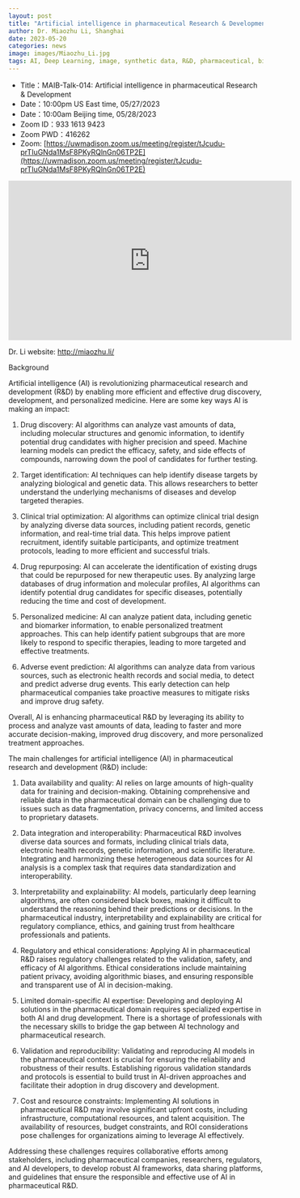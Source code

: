 ```yaml
---
layout: post
title: "Artificial intelligence in pharmaceutical Research & Development"
author: Dr. Miaozhu Li, Shanghai
date: 2023-05-20
categories: news
image: images/Miaozhu_Li.jpg
tags: AI, Deep Learning, image, synthetic data, R&D, pharmaceutical, biomedicine
---
```


- Title：MAIB-Talk-014: Artificial intelligence in pharmaceutical Research & Development
- Date：10:00pm US East time, 05/27/2023
- Date：10:00am Beijing time, 05/28/2023
- Zoom  ID：933 1613 9423
- Zoom PWD：416262
- Zoom: [https://uwmadison.zoom.us/meeting/register/tJcudu-prTIuGNda1MsF8PKyRQlnGn06TP2E](https://uwmadison.zoom.us/meeting/register/tJcudu-prTIuGNda1MsF8PKyRQlnGn06TP2E)

<p align="center">
<iframe width="560" height="315" src="https://www.youtube.com/embed/YC1GhRFNs8U" title="YouTube video player" frameborder="0" allow="accelerometer; autoplay; clipboard-write; encrypted-media; gyroscope; picture-in-picture" allowfullscreen></iframe>
</p>


Dr. Li website: http://miaozhu.li/

Background

Artificial intelligence (AI) is revolutionizing pharmaceutical research and development (R&D) by enabling more efficient and effective drug discovery, development, and personalized medicine. Here are some key ways AI is making an impact:

1. Drug discovery: AI algorithms can analyze vast amounts of data, including molecular structures and genomic information, to identify potential drug candidates with higher precision and speed. Machine learning models can predict the efficacy, safety, and side effects of compounds, narrowing down the pool of candidates for further testing.

2. Target identification: AI techniques can help identify disease targets by analyzing biological and genetic data. This allows researchers to better understand the underlying mechanisms of diseases and develop targeted therapies.

3. Clinical trial optimization: AI algorithms can optimize clinical trial design by analyzing diverse data sources, including patient records, genetic information, and real-time trial data. This helps improve patient recruitment, identify suitable participants, and optimize treatment protocols, leading to more efficient and successful trials.

4. Drug repurposing: AI can accelerate the identification of existing drugs that could be repurposed for new therapeutic uses. By analyzing large databases of drug information and molecular profiles, AI algorithms can identify potential drug candidates for specific diseases, potentially reducing the time and cost of development.

5. Personalized medicine: AI can analyze patient data, including genetic and biomarker information, to enable personalized treatment approaches. This can help identify patient subgroups that are more likely to respond to specific therapies, leading to more targeted and effective treatments.

6. Adverse event prediction: AI algorithms can analyze data from various sources, such as electronic health records and social media, to detect and predict adverse drug events. This early detection can help pharmaceutical companies take proactive measures to mitigate risks and improve drug safety.

Overall, AI is enhancing pharmaceutical R&D by leveraging its ability to process and analyze vast amounts of data, leading to faster and more accurate decision-making, improved drug discovery, and more personalized treatment approaches.

The main challenges for artificial intelligence (AI) in pharmaceutical research and development (R&D) include:

1. Data availability and quality: AI relies on large amounts of high-quality data for training and decision-making. Obtaining comprehensive and reliable data in the pharmaceutical domain can be challenging due to issues such as data fragmentation, privacy concerns, and limited access to proprietary datasets.

2. Data integration and interoperability: Pharmaceutical R&D involves diverse data sources and formats, including clinical trials data, electronic health records, genetic information, and scientific literature. Integrating and harmonizing these heterogeneous data sources for AI analysis is a complex task that requires data standardization and interoperability.

3. Interpretability and explainability: AI models, particularly deep learning algorithms, are often considered black boxes, making it difficult to understand the reasoning behind their predictions or decisions. In the pharmaceutical industry, interpretability and explainability are critical for regulatory compliance, ethics, and gaining trust from healthcare professionals and patients.

4. Regulatory and ethical considerations: Applying AI in pharmaceutical R&D raises regulatory challenges related to the validation, safety, and efficacy of AI algorithms. Ethical considerations include maintaining patient privacy, avoiding algorithmic biases, and ensuring responsible and transparent use of AI in decision-making.

5. Limited domain-specific AI expertise: Developing and deploying AI solutions in the pharmaceutical domain requires specialized expertise in both AI and drug development. There is a shortage of professionals with the necessary skills to bridge the gap between AI technology and pharmaceutical research.

6. Validation and reproducibility: Validating and reproducing AI models in the pharmaceutical context is crucial for ensuring the reliability and robustness of their results. Establishing rigorous validation standards and protocols is essential to build trust in AI-driven approaches and facilitate their adoption in drug discovery and development.

7. Cost and resource constraints: Implementing AI solutions in pharmaceutical R&D may involve significant upfront costs, including infrastructure, computational resources, and talent acquisition. The availability of resources, budget constraints, and ROI considerations pose challenges for organizations aiming to leverage AI effectively.

Addressing these challenges requires collaborative efforts among stakeholders, including pharmaceutical companies, researchers, regulators, and AI developers, to develop robust AI frameworks, data sharing platforms, and guidelines that ensure the responsible and effective use of AI in pharmaceutical R&D.
